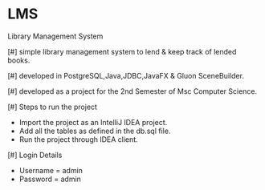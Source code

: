 # LMS

Library Management System

[#] simple library management system to lend & keep track of          lended   books. 

[#] developed in PostgreSQL,Java,JDBC,JavaFX & Gluon SceneBuilder.

[#] developed as a project for the 2nd Semester of Msc Computer       Science.

[#] Steps to run the project
- Import the project as an IntelliJ IDEA project.
- Add all the tables as defined in the db.sql file.
- Run the project through IDEA client.

[#] Login Details
- Username = admin  
- Password = admin
